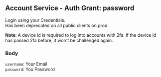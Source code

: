 ## Account Service - Auth Grant: password

Login using your Credentials. <br/>
Has been deprecated on all public clients on prod.

**Note**: A device id is required to log into accounts with 2fa. If the device id has passed 2fa before, it won't be challenged again.

### Body

`username`: Your Email <br/>
`password`: You Password
